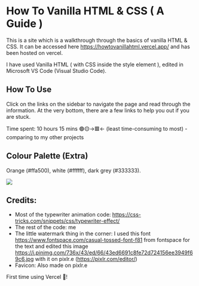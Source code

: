# How To Vanilla HTML & CSS ( A Guide )

This is a site which is a walkthrough through the basics of vanilla HTML & CSS. It can be accessed here https://howtovanillahtml.vercel.app/ and has been hosted on vercel.

I have used Vanilla HTML ( with CSS inside the style element ), edited in Microsoft VS Code (Visual Studio Code).

## How To Use

Click on the links on the sidebar to navigate the page and read through the information. At the very bottom, there are a few links to help you out if you are stuck. 

Time spent: 10 hours 15 mins 🟢🟡->🟥<- (least time-consuming to most) - comparing to my other projects

## Colour Palette (Extra)

Orange (#ffa500), white (#ffffff), dark grey (#333333).

![](https://cloud-r8i9i316b-hack-club-bot.vercel.app/0colourpalette.png)

## Credits:

- Most of the typewriter animation code: https://css-tricks.com/snippets/css/typewriter-effect/
- The rest of the code: me
- The little watermark thing in the corner: I used this font https://www.fontspace.com/casual-tossed-font-f81 from fontspace for the text and edited this image https://i.pinimg.com/736x/43/ed/66/43ed6691c8fe72d724156ee3949f69c6.jpg with it on pixlr.e (https://pixlr.com/editor/)
- Favicon: Also made on pixlr.e

First time using Vercel 🥳!
